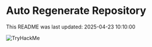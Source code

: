 # Auto Regenerate Repository

This README was last updated: 2025-04-23 10:10:00

 ![TryHackMe](https://tryhackme.com/badge/533634)